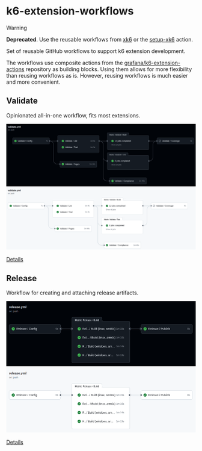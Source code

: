 # k6-extension-workflows

> [!WARNING]
> **Deprecated**. Use the reusable workflows from [xk6](https://github.com/grafana/xk6) or the [setup-xk6](https://github.com/grafana/setup-xk6) action.

Set of reusable GitHub workflows to support k6 extension development.

The workflows use composite actions from the [grafana/k6-extension-actions](https://github.com/grafana/k6-extension-actions) repository as building blocks. Using them allows for more flexibility than reusing workflows as is. However, reusing workflows is much easier and more convenient.

## Validate

Opinionated all-in-one workflow, fits most extensions.

![Visualization](docs/validate-dark.png#gh-dark-mode-only)
![Visualization](docs/validate-light.png#gh-light-mode-only)

[Details](docs/validate.md)

## Release

Workflow for creating and attaching release artifacts.

![Visualization](docs/release-dark.png#gh-dark-mode-only)
![Visualization](docs/release-light.png#gh-light-mode-only)

[Details](docs/release.md)
